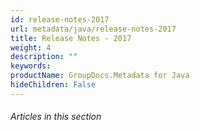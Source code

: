 ```yaml
---
id: release-notes-2017
url: metadata/java/release-notes-2017
title: Release Notes - 2017
weight: 4
description: ""
keywords: 
productName: GroupDocs.Metadata for Java
hideChildren: False
---
```

###### Articles in this section
